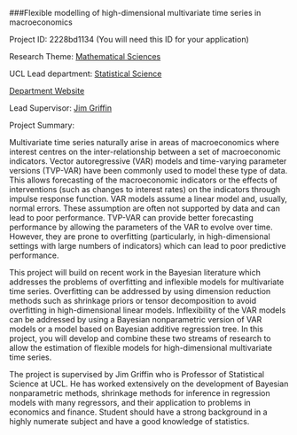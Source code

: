 ###Flexible modelling of high-dimensional multivariate time series in macroeconomics

Project ID: 2228bd1134
(You will need this ID for your application)

Research Theme: [Mathematical Sciences](../themes/mathematical-sciences.md)

UCL Lead department: [Statistical Science](../departments/statistical-science.md)

[Department Website](https://www.ucl.ac.uk/statistics)

Lead Supervisor: [Jim Griffin](https://iris.ucl.ac.uk/iris/browse/profile?upi=JEGRI73)

Project Summary:

Multivariate time series naturally arise in areas of macroeconomics where interest centres on the inter-relationship between a set of macroeconomic indicators. Vector autoregressive (VAR) models and time-varying parameter versions (TVP-VAR) have been commonly used to model these type of data. This allows forecasting of the macroeconomic indicators or the effects of interventions (such as changes to interest rates) on the indicators through impulse response function. VAR models assume a linear model and, usually, normal errors. These assumption are often not supported by data and can lead to poor performance. TVP-VAR can provide better forecasting performance by allowing the parameters of the VAR to evolve over time. However, they are prone to overfitting (particularly, in high-dimensional settings with large numbers of indicators) which can lead to poor predictive performance.
 
 This project will build on recent work in the Bayesian literature which addresses the problems of overfitting and inflexible models for multivariate time series. Overfitting can be addressed by using dimension reduction methods such as shrinkage priors or tensor decomposition to avoid overfitting in high-dimensional linear models. Inflexibility of the VAR models can be addressed by using a Bayesian nonparametric version of VAR models or a model based on Bayesian additive regression tree. In this project, you will develop and combine these two streams of research to allow the estimation of flexible models for high-dimensional multivariate time series. 
 
 The project is supervised by Jim Griffin who is Professor of Statistical Science at UCL. He has worked extensively on the development of Bayesian nonparametric methods, shrinkage methods for inference in regression models with many regressors, and their application to problems in economics and finance. Student should have a strong background in a highly numerate subject and have a good knowledge of statistics.